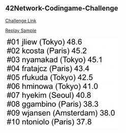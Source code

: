 ## 42Network-Codingame-Challenge

[Challenge Link](https://www.codingame.com/hackathon/42-coding-challenge)

[Replay Sample](https://www.codingame.com/share-replay/453685924)

![screenshot](https://raw.githubusercontent.com/DiceMono/42Network-Codingame-Challenge/master/screenshot.png)
